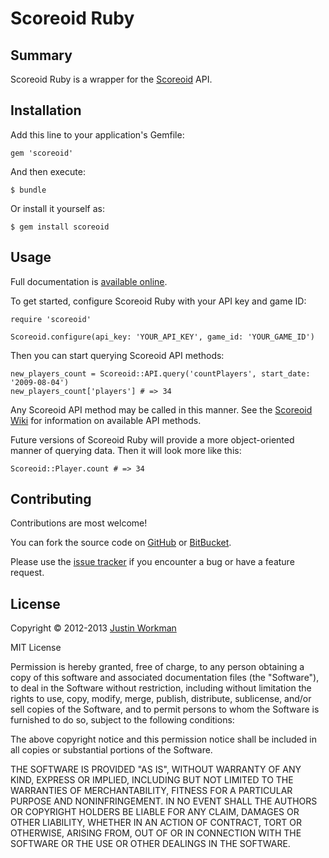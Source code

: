 Scoreoid Ruby
=============

Summary
-------

Scoreoid Ruby is a wrapper for the [Scoreoid][1] API.

Installation
------------

Add this line to your application's Gemfile:

    gem 'scoreoid'

And then execute:

    $ bundle

Or install it yourself as:

    $ gem install scoreoid

Usage
-----

Full documentation is [available online][2].

To get started, configure Scoreoid Ruby with your API key and game ID:

    require 'scoreoid'
    
    Scoreoid.configure(api_key: 'YOUR_API_KEY', game_id: 'YOUR_GAME_ID')

Then you can start querying Scoreoid API methods:

    new_players_count = Scoreoid::API.query('countPlayers', start_date: '2009-08-04')
	new_players_count['players'] # => 34

Any Scoreoid API method may be called in this manner. See the [Scoreoid Wiki][3] for information on available API methods.

Future versions of Scoreoid Ruby will provide a more object-oriented manner of querying data. Then it will look more like this:

    Scoreoid::Player.count # => 34

Contributing
------------

Contributions are most welcome!

You can fork the source code on [GitHub][4] or [BitBucket][5].

Please use the [issue tracker][6] if you encounter a bug or have a feature request.

License
-------

Copyright © 2012-2013 [Justin Workman](mailto:xtagon@gmail.com)

MIT License

Permission is hereby granted, free of charge, to any person obtaining
a copy of this software and associated documentation files (the
"Software"), to deal in the Software without restriction, including
without limitation the rights to use, copy, modify, merge, publish,
distribute, sublicense, and/or sell copies of the Software, and to
permit persons to whom the Software is furnished to do so, subject to
the following conditions:

The above copyright notice and this permission notice shall be
included in all copies or substantial portions of the Software.

THE SOFTWARE IS PROVIDED "AS IS", WITHOUT WARRANTY OF ANY KIND,
EXPRESS OR IMPLIED, INCLUDING BUT NOT LIMITED TO THE WARRANTIES OF
MERCHANTABILITY, FITNESS FOR A PARTICULAR PURPOSE AND
NONINFRINGEMENT. IN NO EVENT SHALL THE AUTHORS OR COPYRIGHT HOLDERS BE
LIABLE FOR ANY CLAIM, DAMAGES OR OTHER LIABILITY, WHETHER IN AN ACTION
OF CONTRACT, TORT OR OTHERWISE, ARISING FROM, OUT OF OR IN CONNECTION
WITH THE SOFTWARE OR THE USE OR OTHER DEALINGS IN THE SOFTWARE.

[1]: https://rubygems.org/gems/scoreoid
[2]: http://rubydoc.info/gems/scoreoid/frames
[3]: http://wiki.scoreoid.net/category/api/
[4]: https://github.com/xtagon/scoreoid-gem
[5]: https://bitbucket.org/xtagon/scoreoid-gem
[6]: https://github.com/xtagon/scoreoid-gem/issues
